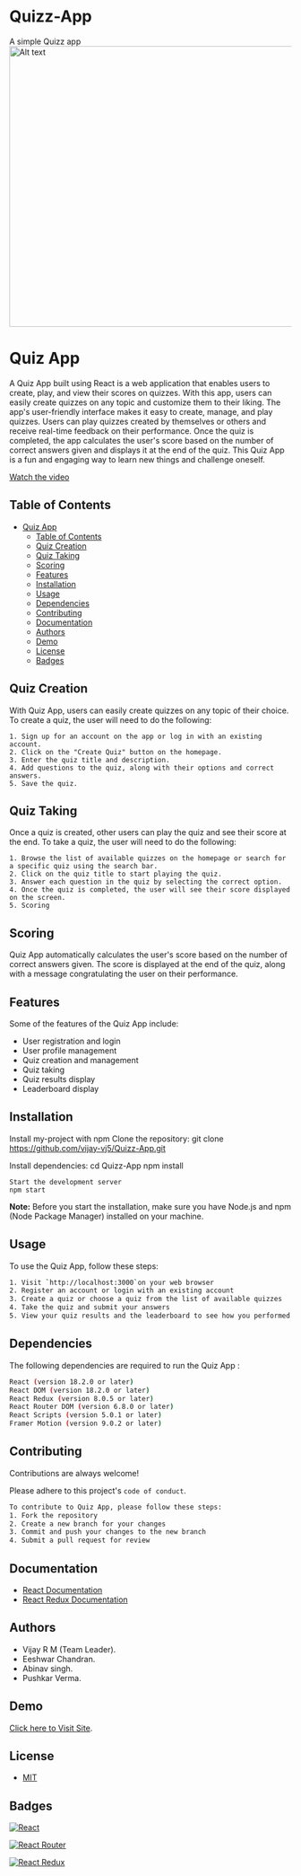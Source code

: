 # Quizz-App
A simple Quizz app
<img src="https://repository-images.githubusercontent.com/182525249/aadd7a80-54fe-11eb-9872-ccd06b8789b6" alt="Alt text" title="Optional title" height="500" width="900">

# Quiz App

A Quiz App built using React is a web application that enables users to create, play, and view their scores on quizzes. With this app, users can easily create quizzes on any topic and customize them to their liking. The app's user-friendly interface makes it easy to create, manage, and play quizzes. Users can play quizzes created by themselves or others and receive real-time feedback on their performance. Once the quiz is completed, the app calculates the user's score based on the number of correct answers given and displays it at the end of the quiz. This Quiz App is a fun and engaging way to learn new things and challenge oneself.

[Watch the video](https://www.youtube.com/embed/NaXX-b2SCc4?rel=0)

## Table of Contents

- [Quiz App](#quiz-app)
  - [Table of Contents](#table-of-contents)
  - [Quiz Creation](#quiz-creation)
  - [Quiz Taking](#quiz-taking)
  - [Scoring](#scoring)
  - [Features](#features)
  - [Installation](#installation)
  - [Usage](#usage)
  - [Dependencies](#dependencies)
  - [Contributing](#contributing)
  - [Documentation](#documentation)
  - [Authors](#authors)
  - [Demo](#demo)
  - [License](#license)
  - [Badges](#badges)
## Quiz Creation

With Quiz App, users can easily create quizzes on any topic of their choice. To create a quiz, the user will need to do the following:

    1. Sign up for an account on the app or log in with an existing account.
    2. Click on the "Create Quiz" button on the homepage.
    3. Enter the quiz title and description.
    4. Add questions to the quiz, along with their options and correct answers.
    5. Save the quiz.
## Quiz Taking

Once a quiz is created, other users can play the quiz and see their score at the end. To take a quiz, the user will need to do the following:

    1. Browse the list of available quizzes on the homepage or search for a specific quiz using the search bar.
    2. Click on the quiz title to start playing the quiz.
    3. Answer each question in the quiz by selecting the correct option.
    4. Once the quiz is completed, the user will see their score displayed on the screen.
    5. Scoring
## Scoring

Quiz App automatically calculates the user's score based on the number of correct answers given. The score is displayed at the end of the quiz, along with a message congratulating the user on their performance.
## Features

Some of the features of the Quiz App include:

- User registration and login
- User profile management
- Quiz creation and management
- Quiz taking
- Quiz results display
- Leaderboard display


## Installation

Install my-project with npm
Clone the repository:
git clone https://github.com/vijay-vj5/Quizz-App.git

Install dependencies:
cd Quizz-App
npm install
```
Start the development server
npm start
```
**Note:** Before you start the installation, make sure you have Node.js and npm (Node Package Manager) installed on your machine. 



## Usage

To use the Quiz App, follow these steps:
```bash
1. Visit `http://localhost:3000`on your web browser
2. Register an account or login with an existing account
3. Create a quiz or choose a quiz from the list of available quizzes
4. Take the quiz and submit your answers
5. View your quiz results and the leaderboard to see how you performed
```


## Dependencies

The following dependencies are required to run the Quiz App :

```bash
React (version 18.2.0 or later)
React DOM (version 18.2.0 or later)
React Redux (version 8.0.5 or later)
React Router DOM (version 6.8.0 or later)
React Scripts (version 5.0.1 or later)
Framer Motion (version 9.0.2 or later)
```
## Contributing

Contributions are always welcome!

Please adhere to this project's `code of conduct`.
```bash
To contribute to Quiz App, please follow these steps:
1. Fork the repository
2. Create a new branch for your changes
3. Commit and push your changes to the new branch
4. Submit a pull request for review
```

## Documentation

- [React Documentation](https://reactjs.org/docs/getting-started.html)
- [React Redux Documentation](https://redux.js.org/basics/usagewithreact)


## Authors

- Vijay R M (Team Leader).
- Eeshwar Chandran.
- Abinav singh.
- Pushkar Verma.

## Demo
[Click here to Visit Site](https://almabetter-capstoneprojectquizapp.netlify.app/).

## License

- [MIT](https://choosealicense.com/licenses/mit/)

## Badges

[![React](https://img.shields.io/badge/React-17.0.2-blue)](https://reactjs.org/)

[![React Router](https://img.shields.io/badge/React_Router-5.2.0-green)](https://reactrouter.com/)

[![React Redux](https://img.shields.io/badge/React_Redux-7.2.5-purple)](https://react-redux.js.org/)
